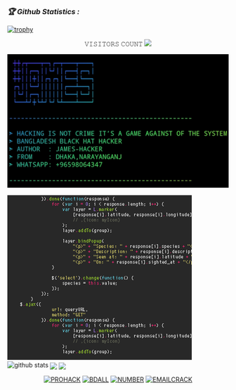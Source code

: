<h3><b><i>🏆 Github Statistics :</i></b></h3>
<a href="https://github.com/James404-cyber"><img title="trophy" src="https://github-profile-trophy.vercel.app/?username=muneebwanee&theme=monokai"></a>
</p>  
<p align="center"> 
 𝚅𝙸𝚂𝙸𝚃𝙾𝚁𝚂 𝙲𝙾𝚄𝙽𝚃
 <img src="https://profile-counter.glitch.me/muneebwanee/count.svg" />
</p>

![20200808_160757](https://raw.githubusercontent.com/James404-cyber/James404-cyber/main/Screenshot_20210201-204155_Termux.jpg)

![20200808_160757](https://raw.githubusercontent.com/James404-cyber/James404-cyber/main/106824690-8dd73a00-66ad-11eb-89e2-53e13ac6f594.gif)
![github stats](https://github-readme-stats.vercel.app/api?username=James404-cyber&show_icons=true&include_all_commits=true&theme=chartreuse-dark&cache_seconds=3200)
<img align="center" src="https://github-readme-stats.anuraghazra1.vercel.app/api/top-langs/?username=James404-cyber&layout=compact&theme=chartreuse-dark" />
<img align="center" src="https://github-readme-stats.anuraghazra1.vercel.app/api/pin/?username=James404-cyber&repo=PROHACK&theme=chartreuse-dark" />
<p align="center">
<a href="https://github.com/James404-cyber/PROHACK"><img title="PROHACK" src="https://github-readme-stats.vercel.app/api/pin/?username=James404-cyber&repo=PROHACK&theme=vision-friendly-dark"></a>
<a href="https://github.com/James404-cyber/BanglaAll"><img title="BDALL" src="https://github-readme-stats.vercel.app/api/pin/?username=James404-cyber&repo=BanglaAll&theme=dark"></a>
<a href="https://github.com/James404-cyber/Number"><img title="NUMBER" src="https://github-readme-stats.vercel.app/api/pin/?username=James404-cyber&repo=Number&theme=vision-friendly-dark"></a>
<a href="https://github.com/James404-cyber/Email"><img title="EMAILCRACK" src="https://github-readme-stats.vercel.app/api/pin/?username=James404-cyber&repo=Email&theme=tokyonight"></a>
</p>


